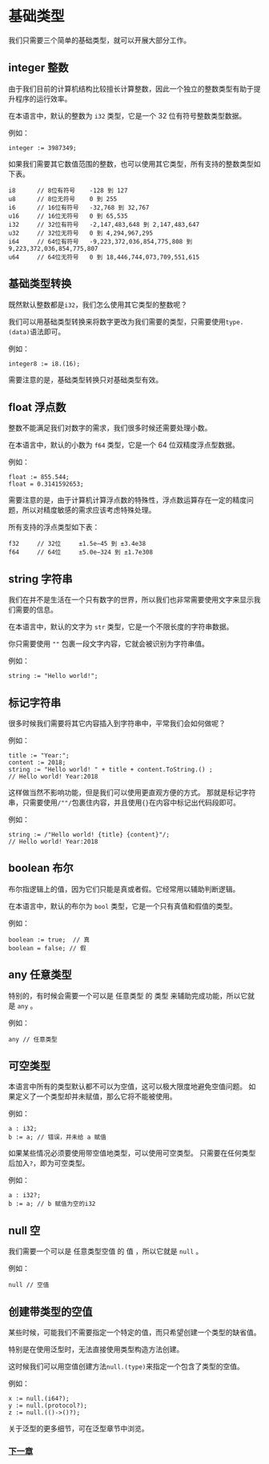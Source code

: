 # 基础类型
我们只需要三个简单的基础类型，就可以开展大部分工作。

## integer 整数
由于我们目前的计算机结构比较擅长计算整数，因此一个独立的整数类型有助于提升程序的运行效率。

在本语言中，默认的整数为 `i32` 类型，它是一个 32 位有符号整数类型数据。

例如：
```
integer := 3987349; 
```

如果我们需要其它数值范围的整数，也可以使用其它类型，所有支持的整数类型如下表。
```
i8      // 8位有符号  	-128 到 127
u8      // 8位无符号 	0 到 255
i6      // 16位有符号 	-32,768 到 32,767
u16     // 16位无符号 	0 到 65,535
i32     // 32位有符号 	-2,147,483,648 到 2,147,483,647
u32     // 32位无符号   0 到 4,294,967,295
i64     // 64位有符号   -9,223,372,036,854,775,808 到 9,223,372,036,854,775,807
u64     // 64位无符号   0 到 18,446,744,073,709,551,615
```
## 基础类型转换
既然默认整数都是`i32`，我们怎么使用其它类型的整数呢？

我们可以用基础类型转换来将数字更改为我们需要的类型，只需要使用`type.(data)`语法即可。

例如：
```
integer8 := i8.(16);
```

需要注意的是，基础类型转换只对基础类型有效。

## float 浮点数  
整数不能满足我们对数字的需求，我们很多时候还需要处理小数。

在本语言中，默认的小数为 `f64` 类型，它是一个 64 位双精度浮点型数据。

例如：
```
float := 855.544; 
float = 0.3141592653;
```

需要注意的是，由于计算机计算浮点数的特殊性，浮点数运算存在一定的精度问题，所以对精度敏感的需求应该考虑特殊处理。

所有支持的浮点类型如下表：
```
f32     // 32位     ±1.5e−45 到 ±3.4e38
f64     // 64位     ±5.0e−324 到 ±1.7e308
```
## string 字符串  
我们在并不是生活在一个只有数字的世界，所以我们也非常需要使用文字来显示我们需要的信息。

在本语言中，默认的文字为 `str` 类型，它是一个不限长度的字符串数据。

你只需要使用 `""` 包裹一段文字内容，它就会被识别为字符串值。

例如：
```
string := "Hello world!";
```

## 标记字符串
很多时候我们需要将其它内容插入到字符串中，平常我们会如何做呢？

例如：
```
title := "Year:";
content := 2018;
string := "Hello world! " + title + content.ToString.() ;
// Hello world! Year:2018
```

这样做当然不影响功能，但是我们可以使用更直观方便的方式。
那就是标记字符串，只需要使用`/""/`包裹住内容，并且使用`{}`在内容中标记出代码段即可。

例如：
```
string := /"Hello world! {title} {content}"/;
// Hello world! Year:2018 
```
## boolean 布尔  
布尔指逻辑上的值，因为它们只能是真或者假。它经常用以辅助判断逻辑。

在本语言中，默认的布尔为 `bool` 类型，它是一个只有真值和假值的类型。

例如：
```
boolean := true;  // 真  
boolean = false; // 假  
```
## any 任意类型  
特别的，有时候会需要一个可以是 任意类型 的 类型 来辅助完成功能，所以它就是 `any` 。

例如：
```
any // 任意类型
```
## 可空类型
本语言中所有的类型默认都不可以为空值，这可以极大限度地避免空值问题。
如果定义了一个类型却并未赋值，那么它将不能被使用。

例如：
```
a : i32;
b := a; // 错误，并未给 a 赋值
```

如果某些情况必须要使用带空值地类型，可以使用可空类型。
只需要在任何类型后加入`?`，即为可空类型。

例如：
```
a : i32?;
b := a; // b 赋值为空的i32
```

## null 空 
我们需要一个可以是 任意类型空值 的 值 ，所以它就是 `null` 。

例如：
```
null // 空值
```
## 创建带类型的空值
某些时候，可能我们不需要指定一个特定的值，而只希望创建一个类型的缺省值。

特别是在使用泛型时，无法直接使用类型构造方法创建。

这时候我们可以用空值创建方法`null.(type)`来指定一个包含了类型的空值。

例如：
```
x := null.(i64?);
y := null.(protocol?);
z := null.(()->()?);
```
关于泛型的更多细节，可在泛型章节中浏览。

### [下一章](操作符.md)